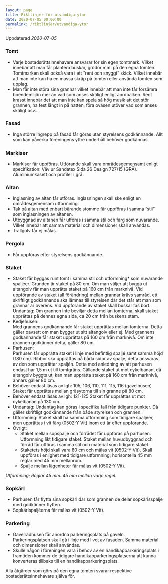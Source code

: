 ```yaml
---
layout: page
title: Riktlinjer för utvändiga ytor
date: 2020-07-05 00:00:00
permalink: /riktlinjer/utvandiga-ytor
---
```


Uppdaterad *2020-07-05*

### Tomt
* Varje bostadsrättsinnehavare ansvarar för sin egen tomtmark. Vilket innebär att man
får plantera buskar, grödor mm. på den egna tomten. Tomtmarken skall också vara i ett ”rent och snyggt” skick. Vilket innebär att man inte kan ha en massa skräp på tomten eller använda tomten som upplag.
* Man får inte störa sina grannar vilket innebär att man inte får försämra boendemiljön mer än vad som anses skäligt enligt Jordbalken. Rent krasst innebär det att man inte kan spela så hög musik att det stör grannen, ha fest långt in på natten, föra oväsen utöver vad som anses skäligt osv...

### Fasad
* Inga större ingrepp på fasad får göras utan styrelsens godkännande. Allt som kan
påverka föreningens yttre underhåll behöver godkännas.

### Markiser
* Markiser får uppföras. Utförande skall vara områdesgemensamt enligt specifikation:
Väv ur Sandatex Sida 26 Design 727/15 (GRÅ). Aluminiumkasett och profiler i grå.

### Altan
* Inglasning av altan får utföras. Inglasningen skall ske enligt en områdesgemensam
utformning.
* Tak på altan med enbart bärande stomme får uppföras i samma ”stil” som
inglasningen av altanen.
* Utbyggnad av altanen får utföras i samma stil och färg som nuvarande. Vilket innebär
att samma material och dimensioner skall användas.
* Trallgolv får ej målas.

### Pergola
* Får uppföras efter styrelsens godkännande.

### Staket
* Staket får byggas runt tomt i samma stil och utformning* som nuvarande spaljéer.
Grunden är staket på 80 cm. Om man väljer att bygga ut altangolv får man upprätta staket på 160 cm från marknivå.
Vid uppförande av staket (all förändring) mellan grannar krävs samråd, ett skriftligt godkännande ska lämnas till styrelsen där det står att man som grannar är överens.
Vid uppförande av staket ​skall buskar tas bort​.
Undantag:​ Om grannen inte beviljar detta mellan tomterna, skall staket upprättas på dennes egna sida, ca 20 cm från buskens stam.
* Kedjehusen:<br>
Med grannens godkännande får staket upprättas ​mellan tomterna​. Detta gäller oavsett om man bygger ut sitt altangolv eller ej. Med grannens godkännande får staket upprättas på 160 cm från marknivå. Om inte grannen godkänner detta, gäller 80 cm.
* Parhusen:<br>
Parhusen får upprätta staket ​i linje med befintlig spaljé ​samt samma höjd (180 cm). Ribbor ska upprättas på båda sidor av spaljé, detta ansvaras av den som upprättar spaljén​. Detta med anledning av att parhusen endast har 1,5 m ut till tomtgräns. Gällande staket ut mot cykelbanan, då altangolv byggts ut, ​kan man​ upprätta staket på 160 cm från marknivå, annars gäller 80 cm.
* Behöver endast läsas av lgh: 105, 106, 110, 111, 115, 116 (gavelhusen)
Staket får upprättas ​mellan gräsytorna​ till sin granne på 80 cm.
* Behöver endast läsas av lgh: 121-125
Staket får upprättas ​ut mot cykelbanan​ på 130 cm.
* Undantag:
Undantag kan göras ​i specifika fall​ från tidigare punkter. Då gäller skriftligt godkännande från både styrelsen och grannen.
* Utformning:
Staket skall ha samma utformning som tidigare spaljéer, men upprättas i vit färg (​0502-Y Vit)​ inom ett år efter uppförande.
* Övrigt:<br>
  * Staket mellan sopspalje och förrådet får uppföras på parhusen. Utformning likt tidigare staket. Staket mellan huvudbyggnad och förråd får utföras i samma stil och material som tidigare staket.
  * Staketets höjd skall vara 80 cm och målas vit (​0502-Y Vit​). Skall uppföras i enlighet med tidigare utformning; horisontella 45 mm reglar med 45 mm mellanrum.
  * Spaljé mellan lägenheter får målas vit (​0502-Y Vit​).
  

*Utformning; Reglar 45 mm. 45 mm mellan varje regel.*

### Sopkärl
* Parhusen får flytta sina sopkärl där som grannen de delar sopkärlsspalje med godkänner flytten.
* Sopkärlspaljéerna får målas vit (​0502-Y Vit​).

### Parkering
* Gavelradhusen får anordna parkeringsplats på gaveln. Parkeringsplatsen skall gå i linje med livet av fasaden. Samma material och dimensioner skall användas.
* Skulle någon i föreningen vara i behov av en handikapparkeringsplats i framtiden kommer de tidigare handikapparkeringsplatserna att kunna konverteras tillbaks till en handikapparkeringsplats.

Alla åtgärder som görs på den egna tomten svarar respektive bostadsrättsinnehavare själva för.